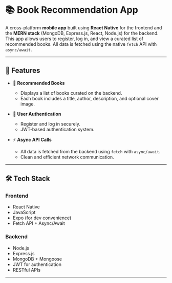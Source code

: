 # 📚 Book Recommendation App

A cross-platform **mobile app** built using **React Native** for the frontend and the **MERN stack** (MongoDB, Express.js, React, Node.js) for the backend. This app allows users to register, log in, and view a curated list of recommended books. All data is fetched using the native `fetch` API with `async/await`.

---

## 🚀 Features

- 📘 **Recommended Books**
  - Displays a list of books curated on the backend.
  - Each book includes a title, author, description, and optional cover image.

- 👤 **User Authentication**
  - Register and log in securely.
  - JWT-based authentication system.

- ⚡ **Async API Calls**
  - All data is fetched from the backend using `fetch` with `async/await`.
  - Clean and efficient network communication.

---

## 🛠️ Tech Stack

### Frontend
- React Native
- JavaScript
- Expo (for dev convenience)
- Fetch API + Async/Await

### Backend
- Node.js
- Express.js
- MongoDB + Mongoose
- JWT for authentication
- RESTful APIs

---
